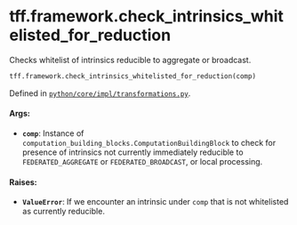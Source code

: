 <div itemscope itemtype="http://developers.google.com/ReferenceObject">
<meta itemprop="name" content="tff.framework.check_intrinsics_whitelisted_for_reduction" />
<meta itemprop="path" content="Stable" />
</div>

# tff.framework.check_intrinsics_whitelisted_for_reduction

Checks whitelist of intrinsics reducible to aggregate or broadcast.

```python
tff.framework.check_intrinsics_whitelisted_for_reduction(comp)
```

Defined in
[`python/core/impl/transformations.py`](http://github.com/tensorflow/federated/tree/master/tensorflow_federated/python/core/impl/transformations.py).

<!-- Placeholder for "Used in" -->

#### Args:

*   <b>`comp`</b>: Instance of
    `computation_building_blocks.ComputationBuildingBlock` to check for presence
    of intrinsics not currently immediately reducible to `FEDERATED_AGGREGATE`
    or `FEDERATED_BROADCAST`, or local processing.

#### Raises:

*   <b>`ValueError`</b>: If we encounter an intrinsic under `comp` that is not
    whitelisted as currently reducible.
